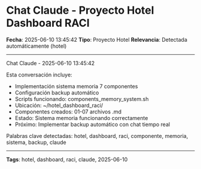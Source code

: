 # Chat Claude - Proyecto Hotel Dashboard RACI
**Fecha**: 2025-06-10 13:45:42
**Tipo**: Proyecto Hotel
**Relevancia**: Detectada automáticamente (hotel)

---

Chat Claude - 2025-06-10 13:45:42

Esta conversación incluye:
- Implementación sistema memoria 7 componentes
- Configuración backup automático
- Scripts funcionando: components_memory_system.sh
- Ubicación: ~/hotel_dashboard_raci/
- Componentes creados: 01-07 archivos .md
- Estado: Sistema memoria funcionando correctamente
- Próximo: Implementar backup automático con chat tiempo real

Palabras clave detectadas: hotel, dashboard, raci, componente, memoria, sistema, backup, claude

---

**Tags**: hotel, dashboard, raci, claude, 2025-06-10
